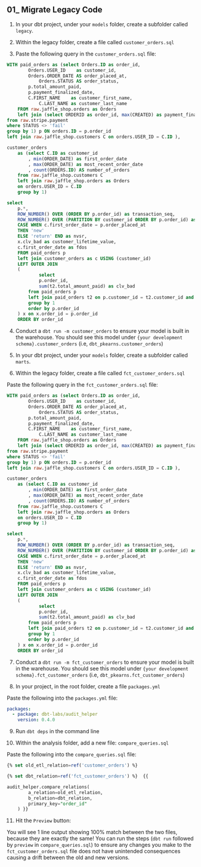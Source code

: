 ## 01_ Migrate Legacy Code

1. In your dbt project, under your `models` folder, create a subfolder called `legacy`.

2. Within the legacy folder, create a file called `customer_orders.sql`

3. Paste the following query in the `customer_orders.sql` file:

```sql
WITH paid_orders as (select Orders.ID as order_id,
        Orders.USER_ID    as customer_id,
        Orders.ORDER_DATE AS order_placed_at,
            Orders.STATUS AS order_status,
        p.total_amount_paid,
        p.payment_finalized_date,
        C.FIRST_NAME    as customer_first_name,
            C.LAST_NAME as customer_last_name
    FROM raw.jaffle_shop.orders as Orders
    left join (select ORDERID as order_id, max(CREATED) as payment_finalized_date, sum(AMOUNT) / 100.0 as total_amount_paid
from raw.stripe.payment
where STATUS <> 'fail'
group by 1) p ON orders.ID = p.order_id
left join raw.jaffle_shop.customers C on orders.USER_ID = C.ID ),

customer_orders 
    as (select C.ID as customer_id
        , min(ORDER_DATE) as first_order_date
        , max(ORDER_DATE) as most_recent_order_date
        , count(ORDERS.ID) AS number_of_orders
    from raw.jaffle_shop.customers C 
    left join raw.jaffle_shop.orders as Orders
    on orders.USER_ID = C.ID 
    group by 1)

select
    p.*,
    ROW_NUMBER() OVER (ORDER BY p.order_id) as transaction_seq,
    ROW_NUMBER() OVER (PARTITION BY customer_id ORDER BY p.order_id) as customer_sales_seq,
    CASE WHEN c.first_order_date = p.order_placed_at
    THEN 'new'
    ELSE 'return' END as nvsr,
    x.clv_bad as customer_lifetime_value,
    c.first_order_date as fdos
    FROM paid_orders p
    left join customer_orders as c USING (customer_id)
    LEFT OUTER JOIN 
    (
            select
            p.order_id,
            sum(t2.total_amount_paid) as clv_bad
        from paid_orders p
        left join paid_orders t2 on p.customer_id = t2.customer_id and p.order_id >= t2.order_id
        group by 1
        order by p.order_id
    ) x on x.order_id = p.order_id
    ORDER BY order_id
```

4. Conduct a `dbt run -m customer_orders` to ensure your model is built in the warehouse. You should see this model under `{your development schema}.customer_orders` (i.e, `dbt_pkearns.customer_orders`)

5. In your dbt project, under your `models` folder, create a subfolder called `marts`.

6. Within the legacy folder, create a file called `fct_customer_orders.sql`

Paste the following query in the `fct_customer_orders.sql` file:

```sql
WITH paid_orders as (select Orders.ID as order_id,
        Orders.USER_ID    as customer_id,
        Orders.ORDER_DATE AS order_placed_at,
            Orders.STATUS AS order_status,
        p.total_amount_paid,
        p.payment_finalized_date,
        C.FIRST_NAME    as customer_first_name,
            C.LAST_NAME as customer_last_name
    FROM raw.jaffle_shop.orders as Orders
    left join (select ORDERID as order_id, max(CREATED) as payment_finalized_date, sum(AMOUNT) / 100.0 as total_amount_paid
from raw.stripe.payment
where STATUS <> 'fail'
group by 1) p ON orders.ID = p.order_id
left join raw.jaffle_shop.customers C on orders.USER_ID = C.ID ),

customer_orders 
    as (select C.ID as customer_id
        , min(ORDER_DATE) as first_order_date
        , max(ORDER_DATE) as most_recent_order_date
        , count(ORDERS.ID) AS number_of_orders
    from raw.jaffle_shop.customers C 
    left join raw.jaffle_shop.orders as Orders
    on orders.USER_ID = C.ID 
    group by 1)

select
    p.*,
    ROW_NUMBER() OVER (ORDER BY p.order_id) as transaction_seq,
    ROW_NUMBER() OVER (PARTITION BY customer_id ORDER BY p.order_id) as customer_sales_seq,
    CASE WHEN c.first_order_date = p.order_placed_at
    THEN 'new'
    ELSE 'return' END as nvsr,
    x.clv_bad as customer_lifetime_value,
    c.first_order_date as fdos
    FROM paid_orders p
    left join customer_orders as c USING (customer_id)
    LEFT OUTER JOIN 
    (
            select
            p.order_id,
            sum(t2.total_amount_paid) as clv_bad
        from paid_orders p
        left join paid_orders t2 on p.customer_id = t2.customer_id and p.order_id >= t2.order_id
        group by 1
        order by p.order_id
    ) x on x.order_id = p.order_id
    ORDER BY order_id
```

7. Conduct a `dbt run -m fct_customer_orders` to ensure your model is built in the warehouse. You should see this model under `{your development schema}.fct_customer_orders` (i.e, `dbt_pkearns.fct_customer_orders`)

8. In your project, in the root folder, create a file `packages.yml`

Paste the following into the `packages.yml` file:

```yml
packages:
  - package: dbt-labs/audit_helper
    version: 0.4.0
```

9. Run `dbt deps` in the command line

10. Within the analysis folder, add a new file: `compare_queries.sql`

Paste the following into the `compare_queries.sql` file:

```sql
{% set old_etl_relation=ref('customer_orders') %} 

{% set dbt_relation=ref('fct_customer_orders') %}  {{ 

audit_helper.compare_relations(
        a_relation=old_etl_relation,
        b_relation=dbt_relation,
        primary_key="order_id"
    ) }}
```

11. Hit the `Preview` button:

You will see 1 line output showing 100% match between the two files, because they are exactly the same! You can run the steps (`dbt run` followed by `preview` in `compare_queries.sql`) to ensure any changes you make to the `fct_customer_orders.sql` file does not have unintended consequences causing a drift between the old and new versions.